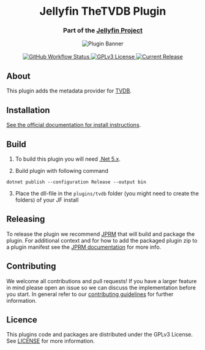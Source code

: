 <h1 align="center">Jellyfin TheTVDB Plugin</h1>
<h3 align="center">Part of the <a href="https://jellyfin.org">Jellyfin Project</a></h3>

<p align="center">
<img alt="Plugin Banner" src="https://raw.githubusercontent.com/jellyfin/jellyfin-ux/master/plugins/SVG/jellyfin-plugin-tvdb.svg?sanitize=true"/>
<br/>
<br/>
<a href="https://github.com/jellyfin/jellyfin-plugin-tvdb/actions?query=workflow%3A%22Test+Build+Plugin%22">
<img alt="GitHub Workflow Status" src="https://img.shields.io/github/workflow/status/jellyfin/jellyfin-plugin-tvdb/Test%20Build%20Plugin.svg">
</a>
<a href="https://github.com/jellyfin/jellyfin-plugin-tvdb">
<img alt="GPLv3 License" src="https://img.shields.io/github/license/jellyfin/jellyfin-plugin-tvdb.svg"/>
</a>
<a href="https://github.com/jellyfin/jellyfin-plugin-tvdb/releases">
<img alt="Current Release" src="https://img.shields.io/github/release/jellyfin/jellyfin-plugin-tvdb.svg"/>
</a>
</p>

## About

This plugin adds the metadata provider for [TVDB](https://www.thetvdb.com/).

## Installation

[See the official documentation for install instructions](https://jellyfin.org/docs/general/server/plugins/index.html#installing).

## Build

1. To build this plugin you will need [.Net 5.x](https://dotnet.microsoft.com/download/dotnet/5.0).

2. Build plugin with following command
  ```
  dotnet publish --configuration Release --output bin
  ```

3. Place the dll-file in the `plugins/tvdb` folder (you might need to create the folders) of your JF install

## Releasing

To release the plugin we recommend [JPRM](https://github.com/oddstr13/jellyfin-plugin-repository-manager) that will build and package the plugin.
For additional context and for how to add the packaged plugin zip to a plugin manifest see the [JPRM documentation](https://github.com/oddstr13/jellyfin-plugin-repository-manager) for more info.

## Contributing

We welcome all contributions and pull requests! If you have a larger feature in mind please open an issue so we can discuss the implementation before you start.
In general refer to our [contributing guidelines](https://github.com/jellyfin/.github/blob/master/CONTRIBUTING.md) for further information.

## Licence

This plugins code and packages are distributed under the GPLv3 License. See [LICENSE](./LICENSE) for more information.
